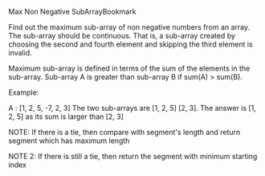 Max Non Negative SubArrayBookmark

Find out the maximum sub-array of non negative numbers from an array.
The sub-array should be continuous. That is, a sub-array created by choosing the second and fourth element and skipping the third element is invalid.

Maximum sub-array is defined in terms of the sum of the elements in the sub-array. Sub-array A is greater than sub-array B if sum(A) > sum(B).

Example:

A : [1, 2, 5, -7, 2, 3]
The two sub-arrays are [1, 2, 5] [2, 3].
The answer is [1, 2, 5] as its sum is larger than [2, 3]


NOTE: If there is a tie, then compare with segment's length and return segment which has maximum length

NOTE 2: If there is still a tie, then return the segment with minimum starting index
